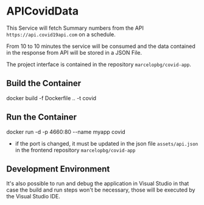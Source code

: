 # APICovidData

This Service will fetch Summary numbers from the API `https://api.covid19api.com` on a schedule.

From 10 to 10 minutes the service will be consumed and the data contained in the response from API will be stored in a JSON File.

The project interface is contained in the repository `marcelopbg/covid-app`.

## Build the Container

docker build -f Dockerfile .. -t covid

## Run the Container

docker run -d -p 4660:80 --name myapp covid 

- if the port is changed, it must be updated in the json file `assets/api.json` in the frontend repository `marcelopbg/covid-app`


## Development Environment

It's also possible to run and debug the application in Visual Studio in that case the build and run steps won't be necessary, those will be executed by the Visual Studio IDE. 
